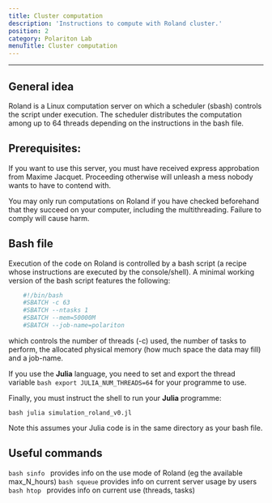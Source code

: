 ```yaml
---
title: Cluster computation
description: 'Instructions to compute with Roland cluster.'
position: 2
category: Polariton Lab
menuTitle: Cluster computation
---
```


---
## General idea
Roland is a Linux computation server on which a scheduler (sbash) controls the script under execution. The scheduler distributes the computation among up to 64 threads depending on the instructions in the bash file.
## Prerequisites:
<alert type="danger">If you want to use this server, you must have received express approbation from Maxime Jacquet. Proceeding otherwise will unleash a mess nobody wants to have to contend with. </alert>

<alert type="warning">You may only run computations on Roland if you have checked beforehand that they succeed on your computer, including the multithreading. Failure to comply will cause harm. </alert>

## Bash file
Execution of the code on Roland is controlled by a bash script (a recipe whose instructions are executed by the console/shell).
A minimal working version of the bash script features the following:

```bash
    #!/bin/bash
    #SBATCH -c 63
    #SBATCH --ntasks 1
    #SBATCH --mem=50000M
    #SBATCH --job-name=polariton
```

which controls the number of threads (-c) used, the number of tasks to perform, the allocated physical memory (how much space the data may fill) and a job-name.

If you use the **Julia** language, you need to set and export the thread variable ```bash export JULIA_NUM_THREADS=64``` for your programme to use.

Finally, you must instruct the shell to run your **Julia** programme:

```bash julia simulation_roland_v0.jl```

    
Note this assumes your Julia code is in the same directory as your bash file.

## Useful commands

```bash sinfo ```
provides info on the use mode of Roland (eg the available max_N_hours)
```bash squeue```
provides info on current server usage by users
```bash htop ```
provides info on current use (threads, tasks)
